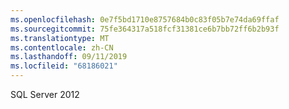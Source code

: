 ```yaml
---
ms.openlocfilehash: 0e7f5bd1710e8757684b0c83f05b7e74da69ffaf
ms.sourcegitcommit: 75fe364317a518fcf31381ce6b7bb72ff6b2b93f
ms.translationtype: MT
ms.contentlocale: zh-CN
ms.lasthandoff: 09/11/2019
ms.locfileid: "68186021"
---
```

SQL Server 2012
